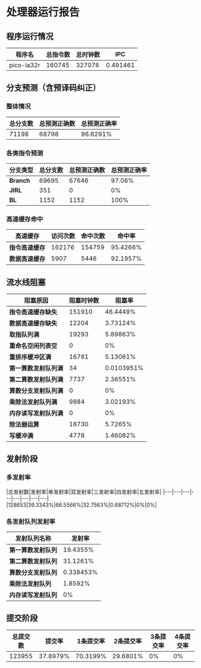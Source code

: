 # 处理器运行报告
## 程序运行情况
|程序名|总指令数|总时钟数|IPC|
|---|---|---|---|
|pico-la32r|160745|327076|0.491461|

## 分支预测（含预译码纠正）
### 整体情况
|总分支数|总预测正确数|总预测正确率|
|---|---|---|
|71198|68798|96.6291%|

### 各类指令预测
|分支类型|总分支数|总预测正确数|总预测正确率|
|---|---|---|---|
|**Branch**| 69695 | 67646 | 97.06%|
|**JIRL**| 351 | 0 | 0%|
|**BL**| 1152 | 1152 | 100%|

### 高速缓存命中
|高速缓存|访问次数|命中次数|命中率|
|---|---|---|---|
|**指令高速缓存**| 162176 | 154759 | 95.4266%|
|**数据高速缓存**| 5907 | 5446 | 92.1957%|
## 流水线阻塞
|阻塞原因|阻塞时钟数|阻塞率|
|---|---|---|
|**指令高速缓存缺失**| 151910 | 46.4449%|
|**数据高速缓存缺失**| 12204 | 3.73124%|
|**取指队列满**| 19293 | 5.89863%|
|**重命名空闲列表空**|0 | 0%|
|**重排序缓冲区满**|16781 | 5.13061%|
|**第一算数发射队列满**|34 | 0.0103951%|
|**第二算数发射队列满**|7737 | 2.36551%|
|**算数分支发射队列满**|0 | 0%|
|**乘除法发射队列满**|9884 | 3.02193%|
|**内存读写发射队列满**|0 | 0%|
|**除法器运算**|18730 | 5.7265%|
|**写缓冲满**|4778 | 1.46082%|

## 发射阶段
### 多发射率
|总发射数|发射率|单发射率|双发射率|三发射率|四发射率|五发射率|
|---|---|---|---|---|---|---|---|
|128653|39.3343%|66.5566%|32.7563%|0.68712%|0%|0%|

### 各发射队列发射率
|发射队列名称|发射率|
|---|---|
|**第一算数发射队列**|19.4355%|
|**第二算数发射队列**|31.1261%|
|**算数分支发射队列**|0.338453%|
|**乘除法发射队列**|1.8592%|
|**内存读写发射队列**|0%|

## 提交阶段
|总提交数|提交率|1条提交率|2条提交率|3条提交率|4条提交率|
|---|---|---|---|---|---|
|123955|37.8979%|70.3199%|29.6801%|0%|0%|

